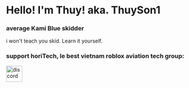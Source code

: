 # Hello! I'm Thuy! aka. ThuySon1

### average Kami Blue skidder
i won't teach you skid. Learn it yourself.

### support horiTech, le best vietnam roblox aviation tech group:
[<img align="left" alt="discord" width="44px" src="https://cdn4.iconfinder.com/data/icons/logos-and-brands/512/91_Discord_logo_logos-512.png">](https://discord.gg/eyCkxEkPKs)
